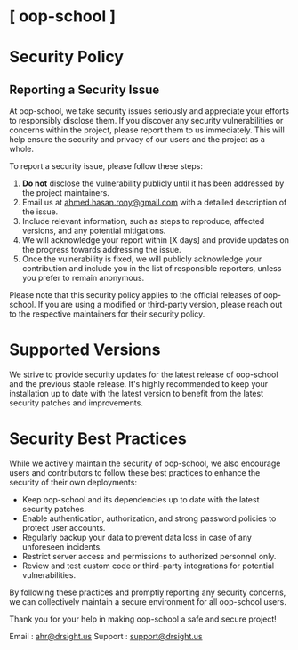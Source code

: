 # [ oop-school ]

# Security Policy

## Reporting a Security Issue

At oop-school, we take security issues seriously and appreciate your efforts to responsibly disclose them. If you discover any security vulnerabilities or concerns within the project, please report them to us immediately. This will help ensure the security and privacy of our users and the project as a whole.

To report a security issue, please follow these steps:

1. **Do not** disclose the vulnerability publicly until it has been addressed by the project maintainers.
2. Email us at [ahmed.hasan.rony@gmail.com](mailto:ahmed.hasan.rony@gmail.com) with a detailed description of the issue.
3. Include relevant information, such as steps to reproduce, affected versions, and any potential mitigations.
4. We will acknowledge your report within [X days] and provide updates on the progress towards addressing the issue.
5. Once the vulnerability is fixed, we will publicly acknowledge your contribution and include you in the list of responsible reporters, unless you prefer to remain anonymous.

Please note that this security policy applies to the official releases of oop-school. If you are using a modified or third-party version, please reach out to the respective maintainers for their security policy.

# Supported Versions

We strive to provide security updates for the latest release of oop-school and the previous stable release. It's highly recommended to keep your installation up to date with the latest version to benefit from the latest security patches and improvements.

# Security Best Practices

While we actively maintain the security of oop-school, we also encourage users and contributors to follow these best practices to enhance the security of their own deployments:

- Keep oop-school and its dependencies up to date with the latest security patches.
- Enable authentication, authorization, and strong password policies to protect user accounts.
- Regularly backup your data to prevent data loss in case of any unforeseen incidents.
- Restrict server access and permissions to authorized personnel only.
- Review and test custom code or third-party integrations for potential vulnerabilities.

By following these practices and promptly reporting any security concerns, we can collectively maintain a secure environment for all oop-school users.

Thank you for your help in making oop-school a safe and secure project!

Email : [ahr@drsight.us](mailto:ahr@drsight.us)
Support : [support@drsight.us](mailto:support@drsight.us)


